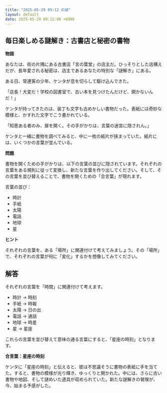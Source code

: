 ```yaml
---
title: "2025-05-29 09:12 の謎"
layout: default
date: 2025-05-29 09:12:00 +0900
---
```

## 毎日楽しめる謎解き：古書店と秘密の書物

**物語**

あなたは、街の片隅にある古書店「言の葉堂」の店主だ。ひっそりとした店構えだが、長年愛される秘密は、店主であるあなたの特別な「謎解き」にある。

ある日、常連客の少年、ケンタが息を切らして駆け込んできた。

「店長！大変だ！学校の図書室で、古い本を見つけたんだけど、開かないんだ！」

ケンタが持ってきたのは、装丁も文字も古めかしい書物だった。表紙には奇妙な模様と、かすれた文字でこう書かれている。

「知恵ある者のみ、扉を開く。その手がかりは、言葉の迷宮に隠されん。」

ケンタと一緒に書物を調べてみると、中に一枚の紙片が挟まっていた。紙片には、いくつかの言葉が並んでいる。

**問題**

書物を開くための手がかりは、以下の言葉の並びに隠されています。それぞれの言葉をある規則に従って変換し、新たな言葉を作り出してください。そして、その言葉を並び替えることで、書物を開くための「合言葉」が現れます。

言葉の並び：

*   時計
*   手紙
*   太陽
*   電話
*   地球
*   星

**ヒント**

それぞれの言葉を、ある「場所」に関連付けて考えてみましょう。その「場所」で、それぞれの言葉が何に「変化」するかを想像してみてください。

## 解答

それぞれの言葉を「時間」に関連付けて考えます。

*   時計 → 時刻
*   手紙 → 時報
*   太陽 → 日の出
*   電話 → 通話
*   地球 → 時差
*   星 → 星座

これらの言葉を並び替えて意味の通る言葉にすると、「星座の時刻」となります。

**合言葉：星座の時刻**

ケンタに「星座の時刻」と伝えると、彼は不思議そうに書物の表紙に手を当てた。すると、書物の模様が光り輝き、ゆっくりと開かれた。中には、さらに古い書物や地図、そして謎めいた道具が収められていた。新たな謎解きの冒険が、今、始まる予感がした。
